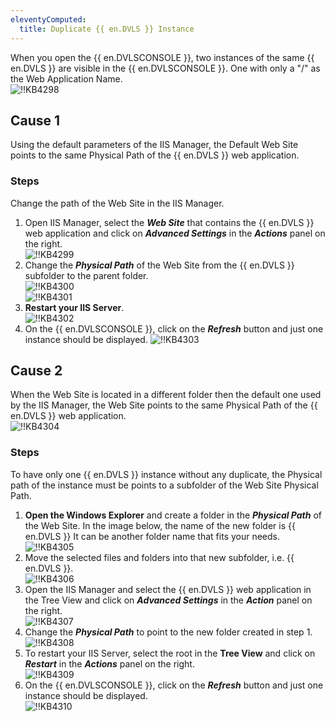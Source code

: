 ```yaml
---
eleventyComputed:
  title: Duplicate {{ en.DVLS }} Instance
---
```

When you open the {{ en.DVLSCONSOLE }}, two instances of the same {{ en.DVLS }} are visible in the {{ en.DVLSCONSOLE }}. One with only a "/" as the Web Application Name.  
![!!KB4298](https://webdevolutions.azureedge.net/docs/en/kb/KB4298.png)

## Cause 1

Using the default parameters of the IIS Manager, the Default Web Site points to the same Physical Path of the {{ en.DVLS }} web application.

### Steps

Change the path of the Web Site in the IIS Manager.

1. Open IIS Manager, select the ***Web Site*** that contains the {{ en.DVLS }} web application and click on ***Advanced Settings*** in the ***Actions*** panel on the right.  
![!!KB4299](https://webdevolutions.azureedge.net/docs/en/kb/KB4299.png)
1. Change the ***Physical Path*** of the Web Site from the {{ en.DVLS }} subfolder to the parent folder.  
![!!KB4300](https://webdevolutions.azureedge.net/docs/en/kb/KB4300.png)  
![!!KB4301](https://webdevolutions.azureedge.net/docs/en/kb/KB4301.png)
1. **Restart your IIS Server**.  
![!!KB4302](https://webdevolutions.azureedge.net/docs/en/kb/KB4302.png)
1. On the {{ en.DVLSCONSOLE }}, click on the ***Refresh*** button and just one instance should be displayed.
![!!KB4303](https://webdevolutions.azureedge.net/docs/en/kb/KB4303.png)

## Cause 2
When the Web Site is located in a different folder then the default one used by the IIS Manager, the Web Site points to the same Physical Path of the {{ en.DVLS }} web application.  
![!!KB4304](https://webdevolutions.azureedge.net/docs/en/kb/KB4304.png)

### Steps

To have only one {{ en.DVLS }} instance without any duplicate, the Physical path of the instance must be points to a subfolder of the Web Site Physical Path.

1. **Open the Windows Explorer** and create a folder in the ***Physical Path*** of the Web Site. In the image below, the name of the new folder is {{ en.DVLS }} It can be another folder name that fits your needs.
![!!KB4305](https://webdevolutions.azureedge.net/docs/en/kb/KB4305.png)
1. Move the selected files and folders into that new subfolder, i.e. {{ en.DVLS }}.  
![!!KB4306](https://webdevolutions.azureedge.net/docs/en/kb/KB4306.png)
1. Open the IIS Manager and select the {{ en.DVLS }} web application in the Tree View and click on ***Advanced Settings*** in the ***Action*** panel on the right.  
![!!KB4307](https://webdevolutions.azureedge.net/docs/en/kb/KB4307.png)
1. Change the ***Physical Path*** to point to the new folder created in step 1.  
![!!KB4308](https://webdevolutions.azureedge.net/docs/en/kb/KB4308.png)
1. To restart your IIS Server, select the root in the **Tree View** and click on ***Restart*** in the ***Actions*** panel on the right.  
![!!KB4309](https://webdevolutions.azureedge.net/docs/en/kb/KB4309.png)
1. On the {{ en.DVLSCONSOLE }}, click on the ***Refresh*** button and just one instance should be displayed.  
![!!KB4310](https://webdevolutions.azureedge.net/docs/en/kb/KB4310.png)
